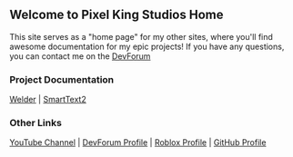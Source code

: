## Welcome to Pixel King Studios Home

This site serves as a "home page" for my other sites, where you'll find awesome documentation for my epic projects! If you have any questions, you can contact me on the [DevForum](https://devforum.roblox.com/u/p1x3l_k1ng)

### Project Documentation

[Welder](https://pixelkingstudios.github.io/Welder) | [SmartText2](https://pixelkingstudios.github.io/SmartText2)

### Other Links

[YouTube Channel](https://www.youtube.com/c/PixelKingStudios) | [DevForum Profile](https://devforum.roblox.com/u/p1x3l_k1ng) | [Roblox Profile](https://www.roblox.com/users/967195595/profile) | [GitHub Profile](https://github.com/PixelKingStudios)
